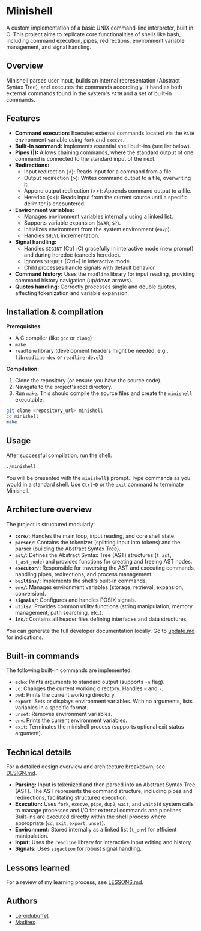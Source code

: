# Minishell

A custom implementation of a basic UNIX command-line interpreter, built in C. This project aims to replicate core functionalities of shells like bash, including command execution, pipes, redirections, environment variable management, and signal handling.

## Overview

Minishell parses user input, builds an internal representation (Abstract Syntax Tree), and executes the commands accordingly. It handles both external commands found in the system's `PATH` and a set of built-in commands.

## Features

* **Command execution:** Executes external commands located via the `PATH` environment variable using `fork` and `execve`.
* **Built-in sommand:** Implements essential shell built-ins (see list below).
* **Pipes (|):** Allows chaining commands, where the standard output of one command is connected to the standard input of the next.
* **Redirections:**
    * Input redirection (<): Reads input for a command from a file.
    * Output redirection (>): Writes command output to a file, overwriting it.
    * Append output redirection (>>): Appends command output to a file.
    * Heredoc (<<): Reads input from the current source until a specific delimiter is encountered.
* **Environment variables:**
    * Manages environment variables internally using a linked list.
    * Supports variable expansion (`$VAR`, `$?`).
    * Initializes environment from the system environment (`envp`).
    * Handles `SHLVL` incrementation.
* **Signal handling:**
    * Handles `SIGINT` (Ctrl+C) gracefully in interactive mode (new prompt) and during heredoc (cancels heredoc).
    * Ignores `SIGQUIT` (Ctrl+\) in interactive mode.
    * Child processes handle signals with default behavior.
* **Command history:** Uses the `readline` library for input reading, providing command history navigation (up/down arrows).
* **Quotes handling:** Correctly processes single and double quotes, affecting tokenization and variable expansion.

## Installation & compilation

**Prerequisites:**

* A C compiler (like `gcc` or `clang`)
* `make`
* `readline` library (development headers might be needed, e.g., `libreadline-dev` or `readline-devel`)

**Compilation:**

1.  Clone the repository (or ensure you have the source code).
2.  Navigate to the project's root directory.
3.  Run `make`. This should compile the source files and create the `minishell` executable.

```bash
git clone <repository_url> minishell
cd minishell
make
```

## Usage

After successful compilation, run the shell:

```bash
./minishell
```

You will be presented with the `minishell$` prompt. Type commands as you would in a standard shell. Use `Ctrl+D` or the `exit` command to terminate Minishell.

## Architecture overview

The project is structured modularly:

* **`core/`**: Handles the main loop, input reading, and core shell state.
* **`parser/`**: Contains the tokenizer (splitting input into tokens) and the parser (building the Abstract Syntax Tree).
* **`ast/`**: Defines the Abstract Syntax Tree (AST) structures (`t_ast`, `t_ast_node`) and provides functions for creating and freeing AST nodes.
* **`executor/`**: Responsible for traversing the AST and executing commands, handling pipes, redirections, and process management.
* **`builtins/`**: Implements the shell's built-in commands.
* **`env/`**: Manages environment variables (storage, retrieval, expansion, conversion).
* **`signals/`**: Configures and handles POSIX signals.
* **`utils/`**: Provides common utility functions (string manipulation, memory management, path searching, etc.).
* **`inc/`**: Contains all header files defining interfaces and data structures.

You can generate the full developer documentation locally. Go to [update.md](docs/update.md) for indications.
 

## Built-in commands

The following built-in commands are implemented:

* `echo`: Prints arguments to standard output (supports `-n` flag).
* `cd`: Changes the current working directory. Handles `~` and `-`.
* `pwd`: Prints the current working directory.
* `export`: Sets or displays environment variables. With no arguments, lists variables in a specific format.
* `unset`: Removes environment variables.
* `env`: Prints the current environment variables.
* `exit`: Terminates the minishell process (supports optional exit status argument).

## Technical details

For a detailed design overview and architecture breakdown, see [DESIGN.md](docs/DESIGN.md).

* **Parsing:** Input is tokenized and then parsed into an Abstract Syntax Tree (AST). The AST represents the command structure, including pipes and redirections, facilitating structured execution.
* **Execution:** Uses `fork`, `execve`, `pipe`, `dup2`, `wait`, and `waitpid` system calls to manage processes and I/O for external commands and pipelines. Built-ins are executed directly within the shell process where appropriate (`cd`, `exit`, `export`, `unset`).
* **Environment:** Stored internally as a linked list (`t_env`) for efficient manipulation.
* **Input:** Uses the `readline` library for interactive input editing and history.
* **Signals:** Uses `sigaction` for robust signal handling.

## Lessons learned
For a review of my learning process, see [LESSONS.md](docs/LESSONS.md).

## Authors

- [Leroidubuffet](https://github.com/leroidubuffet/)
- [Madirex](https://github.com/madirex/)
